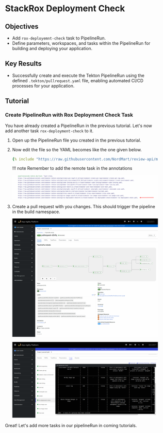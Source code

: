 # StackRox Deployment Check

## Objectives

- Add `rox-deployemnt-check` task to PipelineRun.
- Define parameters, workspaces, and tasks within the PipelineRun for building and deploying your application.

## Key Results

- Successfully create and execute the Tekton PipelineRun using the defined `.tekton/pullrequest.yaml` file, enabling automated CI/CD processes for your application.

## Tutorial

### Create PipelineRun with Rox Deployment Check Task

You have already created a PipelineRun in the previous tutorial. Let's now add another task `rox-deployment-check` to it.

1. Open up the PipelineRun file you created in the previous tutorial.
1. Now edit the file so the YAML becomes like the one given below.

    ```yaml
    {% include "https://raw.githubusercontent.com/NordMart/review-api/main/.tekton/rox_deployment_check.yaml" %}
    ```

    !!! note
        Remember to add the remote task in the annotations

    ![rox-deployment-check](images/rox-deployment-check-annotation.png)

1. Create a pull request with you changes. This should trigger the pipeline in the build namespace.

    ![rox-deployment-check](images/rox-deployment-check.png)

    ![rox-deployment-check-logs](images/rox-deployment-check-logs.png)

Great! Let's add more tasks in our pipelineRun in coming tutorials.
